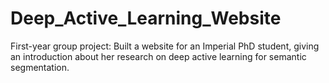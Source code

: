 # Deep_Active_Learning_Website
First-year group project: Built a website for an Imperial PhD student, giving an introduction about her research on deep active learning for semantic segmentation.
